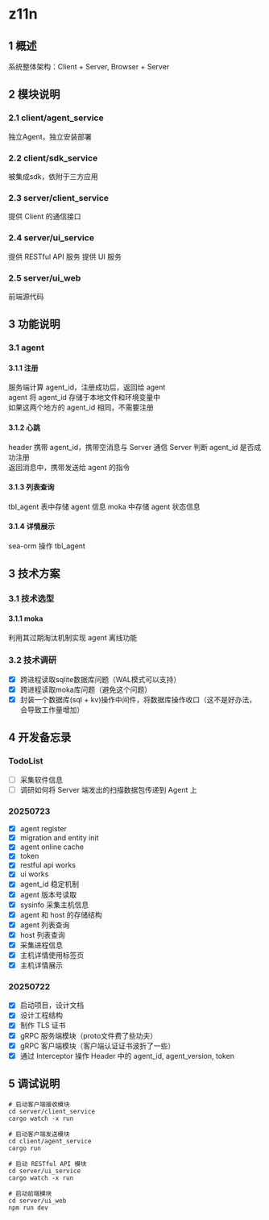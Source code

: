 # z11n
## 1 概述
系统整体架构：Client + Server, Browser + Server
## 2 模块说明
### 2.1 client/agent_service
独立Agent，独立安装部署
### 2.2 client/sdk_service
被集成sdk，依附于三方应用
### 2.3 server/client_service
提供 Client 的通信接口
### 2.4 server/ui_service
提供 RESTful API 服务
提供 UI 服务
### 2.5 server/ui_web
前端源代码
## 3 功能说明
### 3.1 agent
#### 3.1.1 注册
服务端计算 agent_id，注册成功后，返回给 agent  
agent 将 agent_id 存储于本地文件和环境变量中  
如果这两个地方的 agent_id 相同，不需要注册
#### 3.1.2 心跳
header 携带 agent_id，携带空消息与 Server 通信
Server 判断 agent_id 是否成功注册  
返回消息中，携带发送给 agent 的指令
#### 3.1.3 列表查询
tbl_agent 表中存储 agent 信息
moka 中存储 agent 状态信息
#### 3.1.4 详情展示
sea-orm 操作 tbl_agent

## 3 技术方案
### 3.1 技术选型
#### 3.1.1 moka
利用其过期淘汰机制实现 agent 离线功能

### 3.2 技术调研
- [x] 跨进程读取sqlite数据库问题（WAL模式可以支持）
- [x] 跨进程读取moka库问题（避免这个问题）
- [x] 封装一个数据库(sql + kv)操作中间件，将数据库操作收口（这不是好办法，会导致工作量增加）

## 4 开发备忘录
### TodoList
- [ ] 采集软件信息
- [ ] 调研如何将 Server 端发出的扫描数据包传递到 Agent 上
### 20250723
- [x] agent register
- [x] migration and entity init
- [x] agent online cache
- [x] token
- [x] restful api works
- [x] ui works
- [x] agent_id 稳定机制
- [x] agent 版本号读取
- [x] sysinfo 采集主机信息
- [x] agent 和 host 的存储结构
- [x] agent 列表查询
- [x] host 列表查询
- [x] 采集进程信息
- [x] 主机详情使用标签页
- [x] 主机详情展示
### 20250722
- [x] 启动项目，设计文档
- [x] 设计工程结构
- [x] 制作 TLS 证书
- [x] gRPC 服务端模块（proto文件费了些功夫）
- [x] gRPC 客户端模块（客户端认证证书波折了一些）
- [x] 通过 Interceptor 操作 Header 中的 agent_id, agent_version, token

## 5 调试说明
```
# 启动客户端接收模块
cd server/client_service
cargo watch -x run

# 启动客户端发送模块
cd client/agent_service
cargo run

# 启动 RESTful API 模块
cd server/ui_service
cargo watch -x run

# 启动前端模块
cd server/ui_web
npm run dev
```